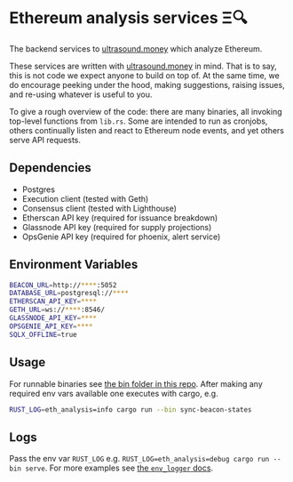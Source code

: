 # Ethereum analysis services Ξ🔍

The backend services to [ultrasound.money](https://ultrasound.money/) which analyze Ethereum.

These services are written with [ultrasound.money](https://ultrasound.money/) in mind. That is to say, this is not code we expect anyone to build on top of. At the same time, we do encourage peeking under the hood, making suggestions, raising issues, and re-using whatever is useful to you.

To give a rough overview of the code: there are many binaries, all invoking top-level functions from `lib.rs`. Some are intended to run as cronjobs, others continually listen and react to Ethereum node events, and yet others serve API requests.

## Dependencies
* Postgres
* Execution client (tested with Geth)
* Consensus client (tested with Lighthouse)
* Etherscan API key (required for issuance breakdown)
* Glassnode API key (required for supply projections)
* OpsGenie API key (required for phoenix, alert service)

## Environment Variables
```sh
BEACON_URL=http://****:5052
DATABASE_URL=postgresql://****
ETHERSCAN_API_KEY=****
GETH_URL=ws://****:8546/
GLASSNODE_API_KEY=****
OPSGENIE_API_KEY=****
SQLX_OFFLINE=true
```

## Usage
For runnable binaries see [the bin folder in this repo](https://github.com/ultrasoundmoney/eth-analysis-rs/tree/main/src/bin). After making any required env vars available one executes with cargo, e.g.
```sh
RUST_LOG=eth_analysis=info cargo run --bin sync-beacon-states
```

## Logs
Pass the env var `RUST_LOG` e.g. `RUST_LOG=eth_analysis=debug cargo run --bin serve`. For more examples see [the `env_logger` docs](https://docs.rs/env_logger/latest/env_logger/).
